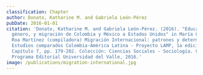 ```yaml
---
classification: Chapter
author: Donato, Katharine M. and Gabriela León-Pérez
pubDate: 2016-01-01
citation: 'Donato, Katharine M. and Gabriela León-Pérez. (2016). "Educación,
  género, y migración de Colombia y México a Estados Unidos" in María Gertrudis
  Roa Martínez (compiladora) Migración Internacional: patrones y determinantes.
  Estudios comparados Colombia-América Latina - Proyecto LAMP, 1a edición,
  Capítulo 7, pp. 179-202. Colección: Ciencias Sociales - Sociología. Cali:
  Programa Editorial Universidad del Valle, 2016.'
image: /publications/migration-international.jpg
---
```

